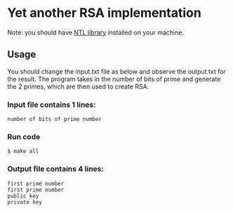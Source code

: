 # Yet another RSA implementation

Note: you should have [NTL library](https://libntl.org/doc/tour-unix.html) installed on your machine.

## Usage

You should change the input.txt file as below and observe the output.txt for the result. The program takes in the number of bits of prime and generate the 2 primes, which are then used to create RSA.

### Input file contains 1 lines:
    number of bits of prime number

### Run code
    $ make all

### Output file contains 4 lines:
    first prime number
    first prime number
    public key
    private key

